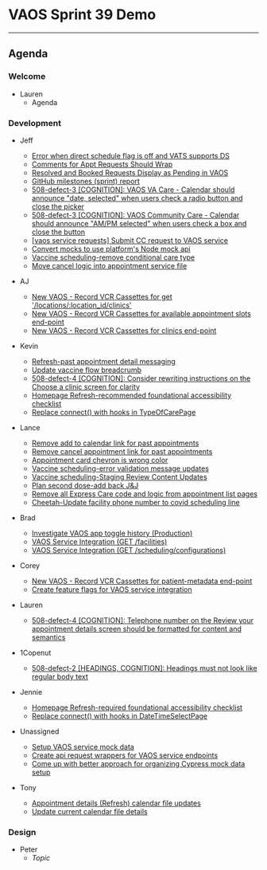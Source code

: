 # VAOS Sprint 39 Demo
---
## Agenda

### Welcome

- Lauren 
  - Agenda

### Development

- Jeff
  - [Error when direct schedule flag is off and VATS supports DS](https://github.com/department-of-veterans-affairs/va.gov-team/issues/25028)
  - [Comments for Appt Requests Should Wrap](https://github.com/department-of-veterans-affairs/va.gov-team/issues/24966)
  - [Resolved and Booked Requests Display as Pending in VAOS](https://github.com/department-of-veterans-affairs/va.gov-team/issues/24965)
  - [GitHub milestones (sprint) report](https://github.com/department-of-veterans-affairs/va.gov-team/issues/24904)
  - [508-defect-3 [COGNITION]: VAOS VA Care - Calendar should announce "date, selected" when users check a radio button and close the picker](https://github.com/department-of-veterans-affairs/va.gov-team/issues/24634)
  - [508-defect-3 [COGNITION]: VAOS Community Care - Calendar should announce "AM/PM selected" when users check a box and close the button](https://github.com/department-of-veterans-affairs/va.gov-team/issues/24628)
  - [[vaos service requests] Submit CC request to VAOS service](https://github.com/department-of-veterans-affairs/va.gov-team/issues/24560)
  - [Convert mocks to use platform's Node mock api](https://github.com/department-of-veterans-affairs/va.gov-team/issues/24437)
  - [Vaccine scheduling-remove conditional care type](https://github.com/department-of-veterans-affairs/va.gov-team/issues/24285)
  - [Move cancel logic into appointment service file](https://github.com/department-of-veterans-affairs/va.gov-team/issues/23819)

- AJ
  - [New VAOS - Record VCR Cassettes for     get '/locations/:location_id/clinics'](https://github.com/department-of-veterans-affairs/va.gov-team/issues/25017)
  - [New VAOS - Record VCR Cassettes for available appointment slots end-point](https://github.com/department-of-veterans-affairs/va.gov-team/issues/24806)
  - [New VAOS - Record VCR Cassettes for clinics end-point](https://github.com/department-of-veterans-affairs/va.gov-team/issues/24581)

- Kevin
  - [Refresh-past appointment detail messaging](https://github.com/department-of-veterans-affairs/va.gov-team/issues/24914)
  - [Update vaccine flow breadcrumb](https://github.com/department-of-veterans-affairs/va.gov-team/issues/24206)
  - [508-defect-4 [COGNITION]: Consider rewriting instructions on the Choose a clinic screen for clarity](https://github.com/department-of-veterans-affairs/va.gov-team/issues/24171)
  - [Homepage Refresh-recommended foundational accessibility checklist](https://github.com/department-of-veterans-affairs/va.gov-team/issues/24021)
  - [Replace connect() with hooks in TypeOfCarePage](https://github.com/department-of-veterans-affairs/va.gov-team/issues/23409)

- Lance
  - [Remove add to calendar link for past appointments](https://github.com/department-of-veterans-affairs/va.gov-team/issues/24913)
  - [Remove cancel appointment link for past appointments](https://github.com/department-of-veterans-affairs/va.gov-team/issues/24903)
  - [Appointment card chevron is wrong color](https://github.com/department-of-veterans-affairs/va.gov-team/issues/24795)
  - [Vaccine scheduling-error validation message updates](https://github.com/department-of-veterans-affairs/va.gov-team/issues/24221)
  - [Vaccine scheduling-Staging Review Content Updates](https://github.com/department-of-veterans-affairs/va.gov-team/issues/24219)
  - [Plan second dose-add back J&J](https://github.com/department-of-veterans-affairs/va.gov-team/issues/23737)
  - [Remove all Express Care code and logic from appointment list pages](https://github.com/department-of-veterans-affairs/va.gov-team/issues/23718)
  - [Cheetah-Update facility phone number to covid scheduling line](https://github.com/department-of-veterans-affairs/va.gov-team/issues/22394)

- Brad
  - [Investigate VAOS app toggle history (Production)](https://github.com/department-of-veterans-affairs/va.gov-team/issues/24735)
  - [VAOS Service Integration (GET /facilities)](https://github.com/department-of-veterans-affairs/va.gov-team/issues/24363)
  - [VAOS Service Integration (GET /scheduling/configurations)](https://github.com/department-of-veterans-affairs/va.gov-team/issues/24351)

- Corey
  - [New VAOS - Record VCR Cassettes for patient-metadata end-point](https://github.com/department-of-veterans-affairs/va.gov-team/issues/24591)
  - [Create feature flags for VAOS service integration](https://github.com/department-of-veterans-affairs/va.gov-team/issues/23692)

- Lauren
  - [508-defect-4 [COGNITION]: Telephone number on the Review your appointment details screen should be formatted for content and semantics](https://github.com/department-of-veterans-affairs/va.gov-team/issues/24172)

- 1Copenut
  - [508-defect-2 [HEADINGS, COGNITION]: Headings must not look like regular body text](https://github.com/department-of-veterans-affairs/va.gov-team/issues/24162)

- Jennie
  - [Homepage Refresh-required foundational accessibility checklist](https://github.com/department-of-veterans-affairs/va.gov-team/issues/24020)
  - [Replace connect() with hooks in DateTimeSelectPage](https://github.com/department-of-veterans-affairs/va.gov-team/issues/23407)

- Unassigned
  - [Setup VAOS service mock data](https://github.com/department-of-veterans-affairs/va.gov-team/issues/23774)
  - [Create api request wrappers for VAOS service endpoints](https://github.com/department-of-veterans-affairs/va.gov-team/issues/23763)
  - [Come up with better approach for organizing Cypress mock data setup](https://github.com/department-of-veterans-affairs/va.gov-team/issues/21678)

- Tony
  - [Appointment details (Refresh) calendar file updates](https://github.com/department-of-veterans-affairs/va.gov-team/issues/23607)
  - [Update current calendar file details](https://github.com/department-of-veterans-affairs/va.gov-team/issues/23606)

### Design

- Peter
  - _Topic_
  
